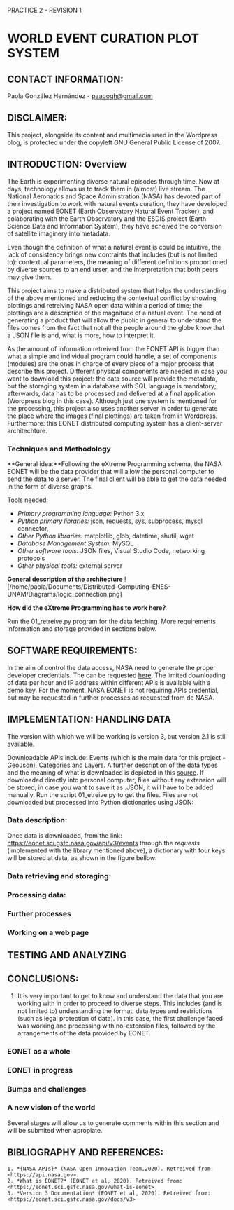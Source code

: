 PRACTICE 2 - REVISION 1    
# WORLD EVENT CURATION PLOT SYSTEM


## CONTACT INFORMATION: 
Paola González Hernández - <paaoogh@gmail.com>  

## DISCLAIMER:
This project, alongside its content and multimedia used in the Wordpress blog, is protected under the copyleft GNU General Public License of 2007. 

## INTRODUCTION: Overview
The Earth is experimenting diverse natural episodes through time. Now at days, technology allows us to track them in (almost) live stream. The National Aeronatics and Space Administration (NASA) has devoted part of their investigation to work with natural events curation, they have developed a project named EONET (Earth Observatory Natural Event Tracker), and colaborating with the Earth Observatory and the ESDIS project (Earth Science Data and Information System), they have acheived the conversion of satellite imaginery into metadata.  

Even though the definition of what a natural event is could be intuitive, the lack of consistency brings new contraints that includes (but is not limited to): contextual parameters, the meaning of different definitions proportioned by diverse sources to an end urser, and the interpretation that both peers may give them.  

This project aims to make a distributed system that helps the understanding of the above mentioned and reducing the contextual conflict by showing plottings and retreiving NASA open data within a period of time; the plottings are a description of the magnitude of a natual event. The need of generating a product that will allow the public in general to understand the files comes from the fact that not all the people around the globe know that a JSON file is and, what is more, how to interpret it. 

As the amount of information retreived from the EONET API is bigger than what a simple and individual program could handle, a set of components (modules) are the ones in charge of every piece of a major process that describe this project. Different physical components are needed in case you want to download this project: the data source will provide the metadata, but the storaging system in a database with SQL language is mandatory; afterwards, data has to be processed and delivered at a final application (Wordpress blog in this case). Although just one system is mentioned for the processing, this project also uses another server in order tu generate the place where the images (final plottings) are taken from in Wordpress. Furthermore: this EONET distributed computing system has a client-server architechture. 

### Techniques and Methodology
**General idea:**Following the eXtreme Programming schema, the NASA EONET will be the data provider that will allow the personal computer to send the data to a server. The final client will be able to get the data needed in the form of diverse graphs.  

Tools needed:
* *Primary programming language:* Python 3.x
* *Python primary libraries:* json, requests, sys, subprocess, mysql connector,  
* *Other Python libraries:*  matplotlib, glob, datetime, shutil, wget
* *Database Management System:* MySQL 
* *Other software tools:* JSON files, Visual Studio Code, networking protocols 
* *Other physical tools:* external server

**General description of the architecture**
![/home/paola/Documents/Distributed-Computing-ENES-UNAM/Diagrams/logic_connection.png]

**How did the eXtreme Programming has to work here?**

Run the 01_retreive.py program for the data fetching. More requirements information and storage provided in sections below.


## SOFTWARE REQUIREMENTS:
In the aim of control the data access, NASA need to generate the proper developer credentials. The can be requested [here](https://api.nasa.gov). The limited downloading of data per hour and IP address within different APIs is available with a demo key. For the moment, NASA EONET is not requiring APIs credential, but may be requested in further processes as requested from de NASA.

## IMPLEMENTATION: HANDLING DATA

The version with which we will be working is version 3, but version 2.1 is still available.  

Downloadable APIs include: Events (which is the main data for this project - GeoJson), Categories and Layers. A further description of the data types and the meaning of what is downloaded is depicted in this [source](https://eonet.sci.gsfc.nasa.gov/docs/v3). If downloaded directly into personal computer, files without any extension will be stored; in case you want to save it as .JSON, it will have to be added manually. Run the script 01_etreive.py to get the files. Files are not downloaded but processed into Python dictionaries using JSON:

### Data description:
Once data is downloaded, from the link: <https://eonet.sci.gsfc.nasa.gov/api/v3/events> through the *requests* (implemented with the library mentioned above), a dictionary with four keys will be stored at data, as shown in the figure bellow:

### Data retrieving and storaging:

### Processing data:

### Further processes

### Working on a web page


## TESTING AND ANALYZING

## CONCLUSIONS:
   1. It is very important to get to know and understand the data that you are working with in order to proceed to diverse steps. This includes (and is not limited to) understanding the format, data types and restrictions (such as legal protection of data). In this case, the first challenge faced was working and processing with no-extension files, followed by the arrangements of the data provided by EONET.

### EONET as a whole

### EONET in progress

### Bumps and challenges

### A new vision of the world
   
Several stages will allow us to generate comments within this section and will be submited when apropiate.

## BIBLIOGRAPHY AND REFERENCES:
    1. *{NASA APIs}* (NASA Open Innovation Team,2020). Retreived from: <https://api.nasa.gov>. 
    2. *What is EONET?* (EONET et al, 2020). Retreived from: <https://eonet.sci.gsfc.nasa.gov/what-is-eonet>
    3. *Version 3 Documentation* (EONET et al, 2020). Retreived from: <https://eonet.sci.gsfc.nasa.gov/docs/v3>
